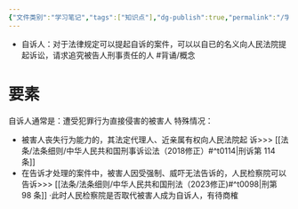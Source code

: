 ```yaml
---
{"文件类别":"学习笔记","tags":["知识点"],"dg-publish":true,"permalink":"/学习笔记/知识点cheese/自诉人/","dgPassFrontmatter":true}
---
```


- 自诉人：对于法律规定可以提起自诉的案件，可以以自已的名义向人民法院提起诉讼，请求追究被告人刑事责任的人 #背诵/概念 
# 要素
自诉人通常是：遭受犯罪行为直接侵害的被害人
特殊情况：
- 被害人丧失行为能力的，其法定代理人、近亲属有权向人民法院起
诉>>> [[法条/法条细则/中华人民共和国刑事诉讼法（2018修正）#^t0114\|刑诉第 114 条]]
- 在告诉才处理的案件中，被害人因受强制、威吓无法告诉的，人民检察院可以告诉>>> [[法条/法条细则/中华人民共和国刑法（2023修正)#^t0098\|刑第 98 条]]
·此时人民检察院是否取代被害人成为自诉人，有待商榷